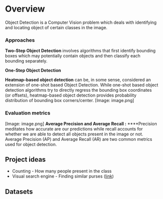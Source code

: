 # Overview

Object Detection is a Computer Vision problem which deals with identifying and locating object of certain classes in the image.

### Approaches

**Two-Step Object Detection** involves algorithms that first identify bounding boxes which may potentially contain objects and then classify each bounding separately.

**One-Step Object Detection**

**Heatmap-based object detection** can be, in some sense, considered an extension of one-shot based Object Detection. While one-shot based object detection algorithms try to directly regress the bounding box coordinates (or offsets), heatmap-based object detection provides probability distribution of bounding box corners/center.
[Image: image.png]

### Evaluation metrics

[Image: image.png]
**Average Precision and Average Recall :** ****Precision meditates how accurate are our predictions while recall accounts for whether we are able to detect all objects present in the image or not. Average Precision (AP) and Average Recall (AR) are two common metrics used for object detection.

## Project ideas

* Counting - How many people present in the class
* Visual search engine - Finding similar purses ([link](https://labs.pinterest.com/assets/paper/visual_search_at_pinterest.pdf))



## Datasets


